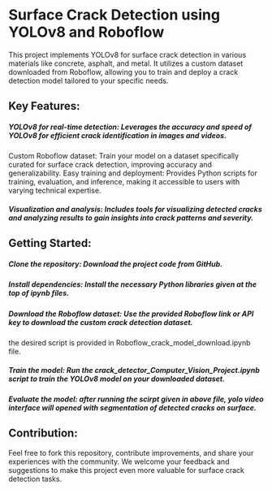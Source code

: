 # Surface Crack Detection using YOLOv8 and Roboflow

This project implements YOLOv8 for surface crack detection in various materials like concrete, asphalt, and metal. It utilizes a custom dataset downloaded from Roboflow, allowing you to train and deploy a crack detection model tailored to your specific needs.

## Key Features:

##### YOLOv8 for real-time detection: Leverages the accuracy and speed of YOLOv8 for efficient crack identification in images and videos.
Custom Roboflow dataset: Train your model on a dataset specifically curated for surface crack detection, improving accuracy and generalizability.
Easy training and deployment: Provides Python scripts for training, evaluation, and inference, making it accessible to users with varying technical expertise.
##### Visualization and analysis: Includes tools for visualizing detected cracks and analyzing results to gain insights into crack patterns and severity.

## Getting Started:

##### Clone the repository: Download the project code from GitHub.
##### Install dependencies: Install the necessary Python libraries given at the top of ipynb files.
##### Download the Roboflow dataset: Use the provided Roboflow link or API key to download the custom crack detection dataset.
the desired script is provided in Roboflow_crack_model_download.ipynb file.
##### Train the model: Run the crack_detector_Computer_Vision_Project.ipynb script to train the YOLOv8 model on your downloaded dataset.
##### Evaluate the model: after running the scirpt given in above file, yolo video interface will opened with segmentation of detected cracks on surface. 

## Contribution:

Feel free to fork this repository, contribute improvements, and share your experiences with the community. We welcome your feedback and suggestions to make this project even more valuable for surface crack detection tasks.

